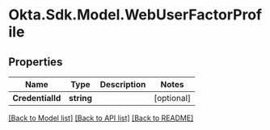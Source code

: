 # Okta.Sdk.Model.WebUserFactorProfile
## Properties

Name | Type | Description | Notes
------------ | ------------- | ------------- | -------------
**CredentialId** | **string** |  | [optional] 

[[Back to Model list]](../README.md#documentation-for-models) [[Back to API list]](../README.md#documentation-for-api-endpoints) [[Back to README]](../README.md)

